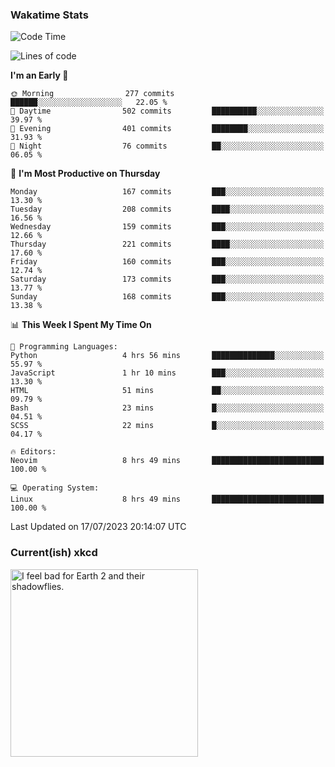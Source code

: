 ### Wakatime Stats
<!--START_SECTION:waka-->
![Code Time](http://img.shields.io/badge/Code%20Time-1%2C825%20hrs%2014%20mins-blue)

![Lines of code](https://img.shields.io/badge/From%20Hello%20World%20I%27ve%20Written-771.8%20thousand%20lines%20of%20code-blue)

**I'm an Early 🐤** 

```text
🌞 Morning                277 commits         ██████░░░░░░░░░░░░░░░░░░░   22.05 % 
🌆 Daytime                502 commits         ██████████░░░░░░░░░░░░░░░   39.97 % 
🌃 Evening                401 commits         ████████░░░░░░░░░░░░░░░░░   31.93 % 
🌙 Night                  76 commits          ██░░░░░░░░░░░░░░░░░░░░░░░   06.05 % 
```
📅 **I'm Most Productive on Thursday** 

```text
Monday                   167 commits         ███░░░░░░░░░░░░░░░░░░░░░░   13.30 % 
Tuesday                  208 commits         ████░░░░░░░░░░░░░░░░░░░░░   16.56 % 
Wednesday                159 commits         ███░░░░░░░░░░░░░░░░░░░░░░   12.66 % 
Thursday                 221 commits         ████░░░░░░░░░░░░░░░░░░░░░   17.60 % 
Friday                   160 commits         ███░░░░░░░░░░░░░░░░░░░░░░   12.74 % 
Saturday                 173 commits         ███░░░░░░░░░░░░░░░░░░░░░░   13.77 % 
Sunday                   168 commits         ███░░░░░░░░░░░░░░░░░░░░░░   13.38 % 
```


📊 **This Week I Spent My Time On** 

```text
💬 Programming Languages: 
Python                   4 hrs 56 mins       ██████████████░░░░░░░░░░░   55.97 % 
JavaScript               1 hr 10 mins        ███░░░░░░░░░░░░░░░░░░░░░░   13.30 % 
HTML                     51 mins             ██░░░░░░░░░░░░░░░░░░░░░░░   09.79 % 
Bash                     23 mins             █░░░░░░░░░░░░░░░░░░░░░░░░   04.51 % 
SCSS                     22 mins             █░░░░░░░░░░░░░░░░░░░░░░░░   04.17 % 

🔥 Editors: 
Neovim                   8 hrs 49 mins       █████████████████████████   100.00 % 

💻 Operating System: 
Linux                    8 hrs 49 mins       █████████████████████████   100.00 % 
```


 Last Updated on 17/07/2023 20:14:07 UTC
<!--END_SECTION:waka-->

### Current(ish) xkcd
<a id="xkcd-a" title="I feel bad for Earth 2 and their shadowflies." href="https://www.xkcd.com" target="_blank">
        <img align="center" id="xkcd-img" src="https://imgs.xkcd.com/comics/fireflies.png" alt="I feel bad for Earth 2 and their shadowflies." height=300 />
</a>
